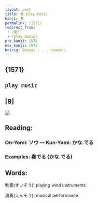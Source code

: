 ```yaml
---
layout: post
title: 奏 play music
kanji: 奏
permalink: /1571/
redirect_from:
 - /奏/
 - /play music/
pre_kanji: 1570
nex_kanji: 1572
heisig: Bonsai . . . heavens.
---
```


## {1571}

## `play music`

## [9]

<div class="stroke"><img src="E5A58F.png" /></div>

## Reading:

### On-Yomi: ソウ &mdash; Kun-Yomi: かな.でる

### Examples: 奏でる (かな.でる)

## Words:

吹奏(すいそう): playing wind instruments

演奏(えんそう): musical performance
